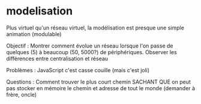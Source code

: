 modelisation
============

Plus virtuel qu'un réseau virtuel, la modélisation est presque une simple animation (modulable)

Objectif :
  Montrer comment évolue un réseau lorsque l'on passe de quelques (5) à beaucoup (50, 5000?) de périphériques.
  Observer les différences entre centralisation et réseau

Problèmes :
  JavaScript c'est casse couille (mais c'est joli)
  
Questions :
  Comment trouver le plus court chemin SACHANT QUE on peut pas stocker en mémoire le chemin et adresse de tout le monde (demander à frère, oncle)
